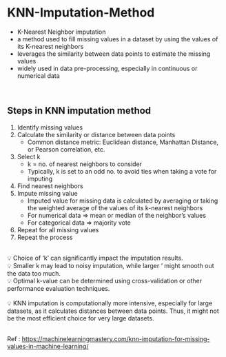 # KNN-Imputation-Method
- K-Nearest Neighbor imputation <br/>
- a method used to fill missing values in a dataset by using the values of its K-nearest neighbors <br/>
- leverages the similarity between data points to estimate the missing values <br/>
- widely used in data pre-processing, especially in continuous or numerical data <br/>
<br/>

## Steps in KNN imputation method <br/>
1. Identify missing values <br/>
2. Calculate the similarity or distance between data points <br/>
    - Common distance metric: Euclidean distance, Manhattan Distance, or Pearson correlation, etc. <br/>
3. Select k <br/>
    - k = no. of nearest neighbors to consider <br/>
    - Typically, k is set to an odd no. to avoid ties when taking a vote for imputing <br/>
4. Find nearest neighbors <br/>
5. Impute missing value <br/>
    - Imputed value for missing data is calculated by averaging or taking the weighted average of the values of its k-nearest neighbors <br/>
    - For numerical data ⇒ mean or median of the neighbor’s values <br/>
    - For categorical data ⇒ majority vote <br/>
6. Repeat for all missing values <br/>
7. Repeat the process <br/>
<br/>
<aside>
💡 Choice of ‘k’ can significantly impact the imputation results. <br/>
💡 Smaller k may lead to noisy imputation, while larger ‘ might smooth out the data too much. <br/>
💡 Optimal k-value can be determined using cross-validation or other performance evaluation techniques. <br/>

</aside>
<br/>
<aside>
💡 KNN imputation is computationally more intensive, especially for large datasets, as it calculates distances between data points. Thus, it might not be the most efficient choice for very large datasets.

</aside>
<br/>

Ref : <link>https://machinelearningmastery.com/knn-imputation-for-missing-values-in-machine-learning/</link>
